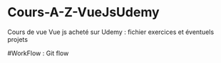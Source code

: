 # Cours-A-Z-VueJsUdemy
Cours de vue Vue js acheté sur Udemy : fichier exercices et éventuels projets


#WorkFlow : Git flow
